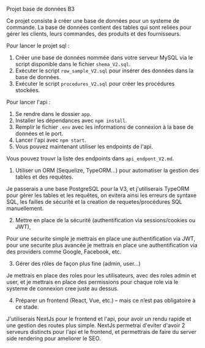 Projet base de données B3

Ce projet consiste à créer une base de données pour un systeme de commande. La base de données contient des tables qui sont reliées pour gérer les clients, leurs commandes, des produits et des fournisseurs.

Pour lancer le projet sql :

1. Créer une base de données nommée dans votre serveur MySQL via le script disponible dans le fichier `shema_V2.sql`.
2. Exécuter le script `row_sample_V2.sql` pour insérer des données dans la base de données.
3. Exécuter le script `procedures_V2.sql` pour créer les procédures stockées.

Pour lancer l'api :

1. Se rendre dans le dossier `app`.
2. Installer les dépendances avec `npm install`.
3. Remplir le fichier `.env` avec les informations de connexion à la base de données et le port.
4. Lancer l'api avec `npm start`.
5. Vous pouvez maintenant utiliser les endpoints de l'api.

Vous pouvez trouvr la liste des endpoints dans `api_endpont_V2.md`.

1. Utiliser un ORM (Sequelize, TypeORM...) pour automatiser la gestion des tables et des
   requêtes.

Je passerais a une base PostgreSQL pour la V3, et j'utiliserais TypeORM pour gérer les tables et les requêtes, on evitera ainsi les erreurs de syntaxe SQL, les failles de sécurité et la creation de requetes/procédures SQL manuellement.

2. Mettre en place de la sécurité (authentification via sessions/cookies ou JWT),

Pour une securite simple je mettrais en place une authentification via JWT, pour une securite plus avancée je mettrais en place une authentification via des providers comme Google, Facebook, etc.

3. Gérer des rôles de façon plus fine (admin, user...)

Je mettrais en place des roles pour les utilisateurs, avec des roles admin et user, et je mettrais en place des permissions pour chaque role via le systeme de connexion cree juste au dessus.

4. Préparer un frontend (React, Vue, etc.) – mais ce n’est pas obligatoire à ce stade.

J'utiliserais NextJs pour le frontend et l'api, pour avoir un rendu rapide et une gestion des routes plus simple.
NextJs permetrai d'eviter d'avoir 2 serveurs distincts pour l'api et le frontend, et permettrais de faire du server side rendering pour ameliorer le SEO.
